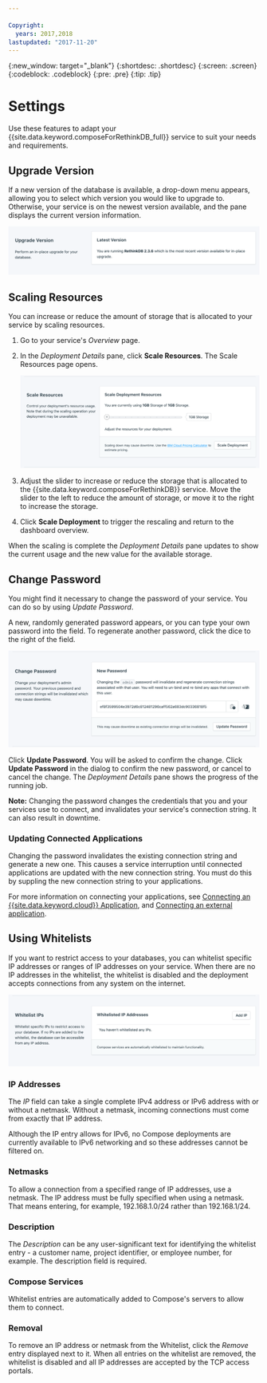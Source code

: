 ```yaml
---

Copyright:
  years: 2017,2018
lastupdated: "2017-11-20"
---
```


{:new_window: target="_blank"}
{:shortdesc: .shortdesc}
{:screen: .screen}
{:codeblock: .codeblock}
{:pre: .pre}
{:tip: .tip}

# Settings

Use these features to adapt your {{site.data.keyword.composeForRethinkDB_full}} service to suit your needs and requirements.


## Upgrade Version

If a new version of the database is available, a drop-down menu appears, allowing you to select which version you would like to upgrade to. Otherwise, your service is on the newest version available, and the pane displays the current version information.

![The Version pane](./images/rethink-version-show.png "The Version pane")


## Scaling Resources

You can increase or reduce the amount of storage that is allocated to your service by scaling resources.

1. Go to your service's _Overview_ page.
2. In the _Deployment Details_ pane, click **Scale Resources**. The Scale Resources page opens.

    ![The Scale Resources page](./images/rethink-scale-show.png "The Scale Resources page")

3. Adjust the slider to increase or reduce the storage that is allocated to the {{site.data.keyword.composeForRethinkDB}} service. Move the slider to the left to reduce the amount of storage, or move it to the right to increase the storage.
4. Click **Scale Deployment** to trigger the rescaling and return to the dashboard overview. 

When the scaling is complete the _Deployment Details_ pane updates to show the current usage and the new value for the available storage.


## Change Password

You might find it necessary to change the password of your service. You can do so by using _Update Password_. 

A new, randomly generated password appears, or you can type your own password into the field. To regenerate another password, click the dice to the right of the field. 
  
![Updating the RethinkDB password](./images/rethink-update-password.png "The automatic password generator")

Click **Update Password**. You will be asked to confirm the change. Click **Update Password** in the dialog to confirm the new password, or cancel to cancel the change. The _Deployment Details_ pane shows the progress of the running job.

**Note:** Changing the password changes the credentials that you and your services use to connect, and invalidates your service's connection string. It can also result in downtime.

### Updating Connected Applications
Changing the password invalidates the existing connection string and generate a new one. This causes a service interruption until connected applications are updated with the new connection string. You must do this by suppling the new connection string to your applications.

For more information on connecting your applications, see [Connecting an {{site.data.keyword.cloud}} Application](./connecting-bluemix-app.html), and [Connecting an external application](./connecting-external.html).


## Using Whitelists

If you want to restrict access to your databases, you can whitelist specific IP addresses or ranges of IP addresses on your service. When there are no IP addresses in the whitelist, the whitelist is disabled and the deployment accepts connections from any system on the internet.

![Whitelisting IP addresses](./images/rethink-whitelist-show.png "The whitelist fields.")

### IP Addresses
The *IP* field can take a single complete IPv4 address or IPv6 address with or without a netmask. Without a netmask, incoming connections must come from exactly that IP address. 

Although the IP entry allows for IPv6, no Compose deployments are currently available to IPv6 networking and so these addresses cannot be filtered on.

### Netmasks
To allow a connection from a specified range of IP addresses, use a netmask. The IP address must be fully specified when using a netmask. That means entering, for example, 192.168.1.0/24 rather than 192.168.1/24.

### Description
The *Description* can be any user-significant text for identifying the whitelist entry - a customer name, project identifier, or employee number, for example. The description field is required.

### Compose Services
Whitelist entries are automatically added to Compose's servers to allow them to connect.

### Removal
To remove an IP address or netmask from the Whitelist, click the *Remove* entry displayed next to it.
When all entries on the whitelist are removed, the whitelist is disabled and all IP addresses are accepted by the TCP access portals. 
